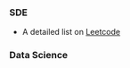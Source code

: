 ### SDE

- A detailed list on [Leetcode](https://leetcode.com/discuss/interview-question/1098600/topics-which-you-cant-skip-interview-preparation-study-plan-using-leetcode)


### Data Science
